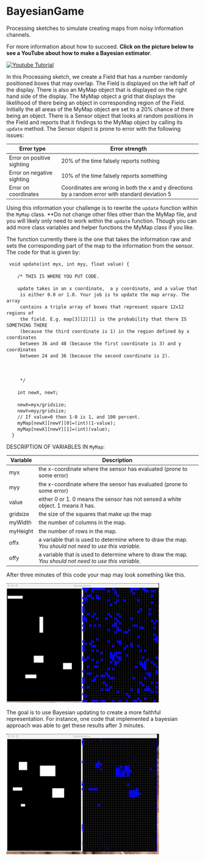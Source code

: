 # BayesianGame
Processing sketches to simulate creating maps from noisy information channels.

For more information about how to succeed. **Click on the picture below to see a YouTube about how to make a Bayesian estimator**.

[![Youtube Tutorial](https://img.youtube.com/vi/dHnxM7jMw6Y/0.jpg)](https://www.youtube.com/watch?v=dHnxM7jMw6Y)

In this Processing sketch, we create a Field that has a number randomly 
positioned boxes that may overlap. The Field is displayed on the left half
of the display. There is also an MyMap object that is displayed on
the right hand side of the display. The MyMap object a grid that displays the
likelihood of there being an object in corresponding region of the Field.
Initially the all areas of the MyMap object are set to a 20% chance of there
being an object. There is a Sensor object that 
looks at random positions in the Field and reports that it findings to the 
MyMap object by calling its ```update``` method. The
Sensor object is prone to error with the following issues:

| Error type | Error strength|
|------------|---------------|
|Error on positive sighting| 20% of the time falsely reports nothing|
|Error on negative sighting| 10% of the time falsely reports something|
|Error on coordinates| Coordinates are wrong in both the x and y directions by a random error with standard deviation 5|

Using this information your challenge is to rewrite the ```update``` function within the ```MyMap``` class. **Do not change other files other than the MyMap 
file, and you will likely only need to work within the ```update``` function. Though you can add more class variables and helper functions the MyMap class if you like. 

The function currently there is the one that 
takes the information raw and sets the corresponding part of the map to the 
information from the sensor. The code for that is given by:

```
 void update(int myx, int myy, float value) {
        
    /* THIS IS WHERE YOU PUT CODE.
    
    update takes in an x coordinate,  a y coordinate, and a value that  
     is either 0.0 or 1.0. Your job is to update the map array. The array 
     contains a triple array of boxes that represent square 12x12 regions of 
     the field. E.g. map[3][2][1] is the probability that there IS SOMETHING THERE 
     (because the third coordinate is 1) in the region defined by x coordinates
     between 36 and 48 (because the first coordinate is 3) and y coordinates 
     between 24 and 36 (because the second coordinate is 2).
    
    

     */

    int newX, newY;

    newX=myx/gridsize;
    newY=myy/gridsize;
    // If value=0 then 1-0 is 1, and 100 percent. 
    myMap[newX][newY][0]=(int)(1-value);
    myMap[newX][newY][1]=(int)(value);
  }
  ```

  DESCRIPTION OF VARIABLES IN ```MyMap```:
    
|Variable| Description|
|--------|------------|
|myx | the x-coordinate where the sensor has evaluated (prone to some error)|
|myy | the x-coordinate where the sensor has evaluated (prone to some error)|
|value | either 0 or 1. 0 means the sensor has not sensed a white object. 1 means it has.|
|gridsize| the size of the squares that make up the map|
|myWidth| the number of columns in the map.|
|myHeight| the number of rows in the map.|
|offx| a variable that is used to determine where to draw the map. *You should not need to use this variable.*|
|offy| a variable that is used to determine where to draw the map. *You should not need to use this variable.*|

  After three minutes of this code your map may look something like this.

  
<img src="https://github.com/Choate-Robotics/BayesianGame/blob/master/images/threeminuteraw.jpeg" width="400">

  The goal is to use Bayesian updating to create a more faithful representation. For instance, one code that implemented a bayesian approach
  was able to get these results after 3 minutes.

<img src="https://github.com/Choate-Robotics/BayesianGame/blob/master/images/Threeminutebayesian.jpeg" width="400">
  

